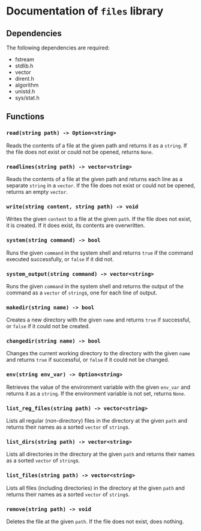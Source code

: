 # Documentation of `files` library

## Dependencies

The following dependencies are required:

-   fstream
-   stdlib.h
-   vector
-   dirent.h
-   algorithm
-   unistd.h
-   sys/stat.h

## Functions

### `read(string path) -> Option<string>`

Reads the contents of a file at the given path and returns it as a `string`. If the file does not exist or could not be opened, returns `None`.

### `readlines(string path) -> vector<string>`

Reads the contents of a file at the given path and returns each line as a separate `string` in a `vector`. If the file does not exist or could not be opened, returns an empty `vector`.

### `write(string content, string path) -> void`

Writes the given `content` to a file at the given `path`. If the file does not exist, it is created. If it does exist, its contents are overwritten.

### `system(string command) -> bool`

Runs the given `command` in the system shell and returns `true` if the command executed successfully, or `false` if it did not.

### `system_output(string command) -> vector<string>`

Runs the given `command` in the system shell and returns the output of the command as a `vector` of `string`s, one for each line of output.

### `makedir(string name) -> bool`

Creates a new directory with the given `name` and returns `true` if successful, or `false` if it could not be created.

### `changedir(string name) -> bool`

Changes the current working directory to the directory with the given `name` and returns `true` if successful, or `false` if it could not be changed.

### `env(string env_var) -> Option<string>`

Retrieves the value of the environment variable with the given `env_var` and returns it as a `string`. If the environment variable is not set, returns `None`.

### `list_reg_files(string path) -> vector<string>`

Lists all regular (non-directory) files in the directory at the given `path` and returns their names as a sorted `vector` of `string`s.

### `list_dirs(string path) -> vector<string>`

Lists all directories in the directory at the given `path` and returns their names as a sorted `vector` of `string`s.

### `list_files(string path) -> vector<string>`

Lists all files (including directories) in the directory at the given `path` and returns their names as a sorted `vector` of `string`s.

### `remove(string path) -> void`

Deletes the file at the given `path`. If the file does not exist, does nothing.
